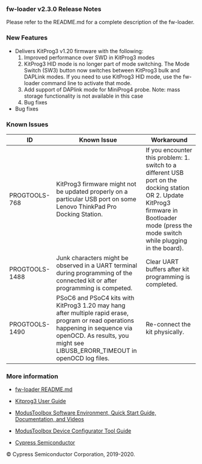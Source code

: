 ### fw-loader v2.3.0 Release Notes

Please refer to the README.md for a complete description of the fw-loader.

### New Features

- Delivers KitProg3 v1.20 firmware with the following:
    1. Improved performance over SWD in KitProg3 modes
    2. KitProg3 HID mode is no longer part of mode switching. The Mode Switch (SW3) button now switches between KitProg3 bulk and DAPLink modes. If you need to use KitProg3 HID mode, use the fw-loader command line to activate that mode.
    3. Add support of DAPlink mode for MiniProg4 probe. Note: mass storage functionality is not available in this case
    3. Bug fixes
- Bug fixes 

### Known Issues

| ID                                | Known Issue                       | Workaround                          |
|-----------------------------------|-----------------------------------|-----------------------------------|
|  PROGTOOLS-768 | KitProg3 firmware might not be updated properly on a particular USB port on some Lenovo ThinkPad Pro Docking Station.  |  If you encounter this problem: 1. switch to a different USB port on the docking station OR 2. Update KitProg3 firmware in Bootloader mode (press the mode switch while plugging in the board). |
|  PROGTOOLS-1488 | Junk characters might be observed in a UART terminal during programming of the connected kit or after programming is competed. | Clear UART buffers after kit programming is completed.   |
| PROGTOOLS-1490  | PSoC6 and PSoC4 kits with KitProg3 1.20 may hang after multiple rapid erase, program or read operations happening in sequence via openOCD. As results, you might see LIBUSB_ERORR_TIMEOUT in openOCD log files. |  Re-connect the kit physically. |


### More information

-   [fw-loader
    README.md](https://github.com/cypresssemiconductorco/Firmware-loader/blob/master/README.md)

-   [Kitprog3 User
    Guide](https://www.cypress.com/documentation/development-kitsboards/kitprog-user-guide)

-   [ModusToolbox Software Environment, Quick Start Guide, Documentation, and
    Videos](https://www.cypress.com/products/modustoolbox-software-environment)

-   [ModusToolbox Device Configurator Tool
    Guide](https://www.cypress.com/ModusToolboxDeviceConfig)

-   [Cypress Semiconductor](http://www.cypress.com)

© Cypress Semiconductor Corporation, 2019-2020.

